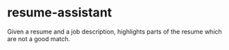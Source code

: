 # resume-assistant
Given a resume and a job description, highlights parts of the resume which are not a good match.
